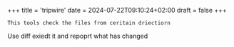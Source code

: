 +++
title = 'tripwire'
date = 2024-07-22T09:10:24+02:00
draft = false
+++

    This tools check the files from ceritain driectiorn 
Use diff exiedt it and repoprt what has changed 